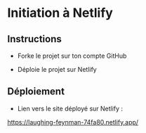 # Initiation à Netlify

## Instructions

* Forke le projet sur ton compte GitHub

* Déploie le projet sur Netlify

## Déploiement

* Lien vers le site déployé sur Netlify :

https://laughing-feynman-74fa80.netlify.app/
